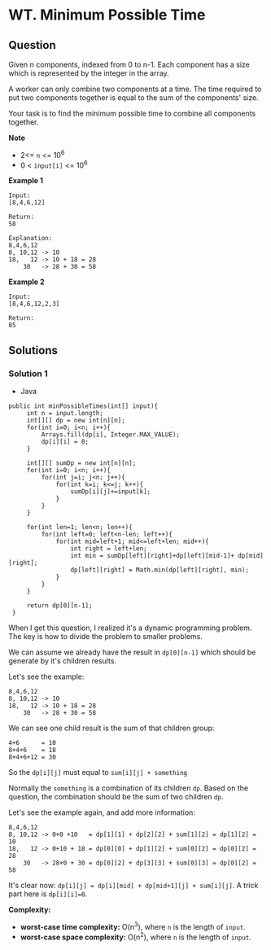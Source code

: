 # WT. Minimum Possible Time

## Question

Given n components, indexed from 0 to n-1. Each component has a size which is represented by the integer in the array. 

A worker can only combine two components at a time. The time required to put two components together is equal to the sum of the components' size. 

Your task is to find the minimum possible time to combine all components together.

**Note**

* 2<= `n` <= 10<sup>6</sup>
* 0 < `input[i]` <= 10<sup>6</sup>

**Example 1**

```
Input:
[8,4,6,12]

Return:
58

Explanation:
8,4,6,12 
8, 10,12 -> 10
18,   12 -> 10 + 18 = 28
    30   -> 28 + 30 = 58
```

**Example 2**

```
Input:
[8,4,6,12,2,3]

Return:
85
```

## Solutions

### Solution 1

* Java
```
public int minPossibleTimes(int[] input){
     int n = input.length;
     int[][] dp = new int[n][n];
     for(int i=0; i<n; i++){
         Arrays.fill(dp[i], Integer.MAX_VALUE);
         dp[i][i] = 0;
     }
     
     int[][] sumDp = new int[n][n];
     for(int i=0; i<n; i++){
         for(int j=i; j<n; j++){
             for(int k=i; k<=j; k++){
                 sumDp[i][j]+=input[k];
             }
         }
     }
     
     for(int len=1; len<n; len++){
         for(int left=0; left<n-len; left++){
             for(int mid=left+1; mid<=left+len; mid++){
                 int right = left+len;
                 int min = sumDp[left][right]+dp[left][mid-1]+ dp[mid][right];
                 dp[left][right] = Math.min(dp[left][right], min);
             }
         }    
     }
     
     return dp[0][n-1];
 }
```

When I get this question, I realized it's a dynamic programming problem. The key is how to divide the problem to smaller problems.

We can assume we already have the result in `dp[0][n-1]` which should be generate by it's children results.

Let's see the example:

```
8,4,6,12 
8, 10,12 -> 10
18,   12 -> 10 + 18 = 28
    30   -> 28 + 30 = 58
```

We can see one child result is the sum of that children group:

```
4+6      = 10
8+4+6    = 18
8+4+6+12 = 30
```

So the `dp[i][j]` must equal to `sum[i][j] + something`

Normally the `something` is a combination of its children `dp`. Based on the question, the combination should be the sum of two children `dp`.

Let's see the example again, and add more information:

```
8,4,6,12 
8, 10,12 -> 0+0 +10   = dp[1][1] + dp[2][2] + sum[1][2] = dp[1][2] = 10
18,   12 -> 0+10 + 18 = dp[0][0] + dp[1][2] + sum[0][2] = dp[0][2] = 28
    30   -> 28+0 + 30 = dp[0][2] + dp[3][3] + sum[0][3] = dp[0][2] = 58
```

It's clear now: `dp[i][j] = dp[i][mid] + dp[mid+1][j] + sum[i][j]`. A trick part here is `dp[i][i]=0`.

**Complexity:**

* **worst-case time complexity:** O(n<sup>3</sup>), where `n` is the length of `input`.
* **worst-case space complexity:** O(n<sup>2</sup>), where `n` is the length of `input`.
